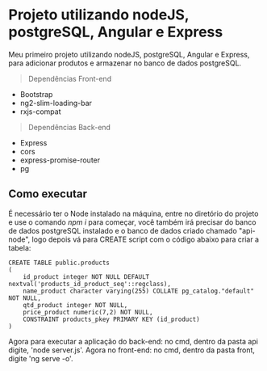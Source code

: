 # Projeto utilizando nodeJS, postgreSQL, Angular e Express
Meu primeiro projeto utilizando nodeJS, postgreSQL, Angular e Express, para adicionar produtos e armazenar no banco de dados postgreSQL.

> Dependências Front-end
* Bootstrap
* ng2-slim-loading-bar
* rxjs-compat


> Dependências Back-end
* Express
* cors
* express-promise-router
* pg

## Como executar
É necessário ter o Node instalado na máquina, entre no diretório do projeto e use o comando *npm i* para começar, você também irá precisar do banco de dados postgreSQL instalado e o banco de dados criado chamado "api-node", logo depois vá para CREATE script com o código abaixo para criar a tabela: 
```
CREATE TABLE public.products
(
    id_product integer NOT NULL DEFAULT nextval('products_id_product_seq'::regclass),
    name_product character varying(255) COLLATE pg_catalog."default" NOT NULL,
    qtd_product integer NOT NULL,
    price_product numeric(7,2) NOT NULL,
    CONSTRAINT products_pkey PRIMARY KEY (id_product)
)
```
Agora para executar a aplicação do back-end: no cmd, dentro da pasta api digite, 'node server.js'. Agora no front-end: no cmd, dentro da pasta front, digite 'ng serve -o'.

